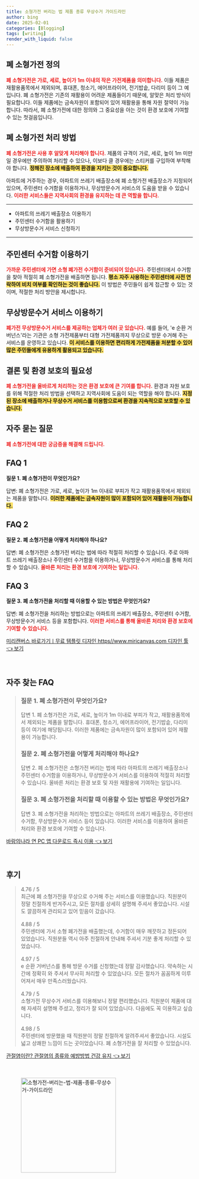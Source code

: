 ```yaml
---
title: 소형가전 버리는 법 제품 종류 무상수거 가이드라인
author: bing
date: 2025-02-01
categories: [Blogging]
tags: [writing]
render_with_liquid: false
---
```



<h2 id='폐 소형가전 정의'>폐 소형가전 정의</h2>

<p><b><span style="color: #ee2323;">폐 소형가전은 가로, 세로, 높이가 1m 이내의 작은 가전제품을 의미합니다.</span></b> 이들 제품은 재활용품목에서 제외되며, 휴대폰, 청소기, 에어프라이어, 전기밥솥, 다리미 등이 그 예입니다. 폐 소형가전은 기존의 재활용이 어려운 제품들이기 때문에, 알맞은 처리 방식이 필요합니다. 이들 제품에는 금속자원이 포함되어 있어 재활용을 통해 자원 절약이 가능합니다. 따라서, 폐 소형가전에 대한 정의와 그 중요성을 아는 것이 환경 보호에 기여할 수 있는 첫걸음입니다.</p>

<h2 id='폐 소형가전 처리 방법'>폐 소형가전 처리 방법</h2>

<p><b><span style="color: #ee2323;">폐 소형가전은 사용 후 알맞게 처리해야 합니다.</span></b> 제품의 규격이 가로, 세로, 높이 1m 미만일 경우에만 주의하여 처리할 수 있으나, 이보다 클 경우에는 스티커를 구입하여 부착해야 합니다. <b><span style="background-color: #ffe066;">정해진 장소에 배출하여 환경을 지키는 것이 중요합니다.</span></b> </p>

<p>아파트에 거주하는 경우, 아파트의 쓰레기 배출장소에 폐 소형가전 배출장소가 지정되어 있으며, 주민센터 수거함을 이용하거나, 무상방문수거 서비스의 도움을 받을 수 있습니다. <b><span style="color: #ee2323;">이러한 서비스들은 지역사회의 환경을 유지하는 데 큰 역할을 합니다.</span></b></p>

<hr />

<ul>
    <li>아파트의 쓰레기 배출장소 이용하기</li>
    <li>주민센터 수거함을 활용하기</li>
    <li>무상방문수거 서비스 신청하기</li>
</ul>

<hr />

<h2 id='주민센터 수거함 이용하기'>주민센터 수거함 이용하기</h2>

<p><b><span style="color: #ee2323;">가까운 주민센터에 가면 소형 폐가전 수거함이 준비되어 있습니다.</span></b> 주민센터에서 수거함을 찾아 적절히 폐 소형가전을 배출하면 됩니다. <b><span style="background-color: #ffe066;">평소 자주 사용하는 주민센터에 사전 연락하여 비치 여부를 확인하는 것이 좋습니다.</span></b> 이 방법은 주민들이 쉽게 접근할 수 있는 것이며, 적절한 처리 방안을 제시합니다.</p>

<h2 id='무상방문수거 서비스 이용하기'>무상방문수거 서비스 이용하기</h2>

<p><b><span style="color: #ee2323;">폐가전 무상방문수거 서비스를 제공하는 업체가 여러 곳 있습니다.</span></b> 예를 들어, 'e 순환 거버넌스'라는 기관은 소형 가전제품부터 대형 가전제품까지 무상으로 방문 수거해 주는 서비스를 운영하고 있습니다. <b><span style="background-color: #ffe066;">이 서비스를 이용하면 편리하게 가전제품을 처분할 수 있어 많은 주민들에게 유용하게 활용되고 있습니다.</span></b></p>

<h2 id='결론 및 환경 보호의 필요성'>결론 및 환경 보호의 필요성</h2>

<p><b><span style="color: #ee2323;">폐 소형가전을 올바르게 처리하는 것은 환경 보호에 큰 기여를 합니다.</span></b> 환경과 자원 보호를 위해 적절한 처리 방법을 선택하고 지역사회에 도움이 되는 역할을 해야 합니다. <b><span style="background-color: #ffe066;">지정된 장소에 배출하거나 무상수거 서비스를 이용함으로써 환경을 지속적으로 보호할 수 있습니다.</span></b></p>

<h2 id='자주 묻는 질문'>자주 묻는 질문</h2>

<p><b><span style="color: #ee2323;">폐 소형가전에 대한 궁금증을 해결해 드립니다.</span></b></p>

<h2 id='FAQ 1'>FAQ 1</h2>

<p><b>질문 1. 폐 소형가전이 무엇인가요?</b></p>

<p>답변: 폐 소형가전은 가로, 세로, 높이가 1m 이내로 부피가 작고 재활용품목에서 제외되는 제품을 말합니다. <b><span style="background-color: #ffe066;">이러한 제품에는 금속자원이 많이 포함되어 있어 재활용이 가능합니다.</span></b></p>

<h2 id='FAQ 2'>FAQ 2</h2>

<p><b>질문 2. 폐 소형가전을 어떻게 처리해야 하나요?</b></p>

<p>답변: 폐 소형가전은 소형가전 버리는 법에 따라 적절히 처리할 수 있습니다. 주로 아파트 쓰레기 배출장소나 주민센터 수거함을 이용하거나, 무상방문수거 서비스를 통해 처리할 수 있습니다. <b><span style="color: #ee2323;">올바른 처리는 환경 보호에 기여하는 일입니다.</span></b></p>

<h2 id='FAQ 3'>FAQ 3</h2>

<p><b>질문 3. 폐 소형가전을 처리할 때 이용할 수 있는 방법은 무엇인가요?</b></p>

<p>답변: 폐 소형가전을 처리하는 방법으로는 아파트의 쓰레기 배출장소, 주민센터 수거함, 무상방문수거 서비스 등을 포함합니다. <b><span style="color: #ee2323;">이러한 서비스를 통해 올바른 처리와 환경 보호에 기여할 수 있습니다.</span></b></p>


<p><a class="click-button" title="미리캔버스 바로가기ㅣ무료 템플릿 디자인 https//www.miricanvas.com 디자인 툴" href="https://adkhouse.github.io/posts/%EB%AF%B8%EB%A6%AC%EC%BA%94%EB%B2%84%EC%8A%A4-%EB%B0%94%EB%A1%9C%EA%B0%80%EA%B8%B0%E3%85%A3%EB%AC%B4%EB%A3%8C-%ED%85%9C%ED%94%8C%EB%A6%BF-%EB%94%94%EC%9E%90%EC%9D%B8-httpswww.miricanvas.com-%EB%94%94%EC%9E%90%EC%9D%B8-%ED%88%B4/" rel="dofollow">미리캔버스 바로가기ㅣ무료 템플릿 디자인 https//www.miricanvas.com 디자인 툴 👈 보기</a></p><br>
<h2 id='자주_찾는_FAQ'>자주 찾는 FAQ</h2>
<div itemscope="" itemtype="https://schema.org/FAQPage"> 
<blockquote> 
<div itemscope="" itemprop="mainEntity" itemtype="https://schema.org/Question"> 
<h3 itemprop="name">질문 1. 폐 소형가전이 무엇인가요?</h3> 
<div itemscope="" itemprop="acceptedAnswer" itemtype="https://schema.org/Answer"> 
<span itemprop="text"> 
<p>답변 1. 폐 소형가전은 가로, 세로, 높이가 1m 이내로 부피가 작고, 재활용품목에서 제외되는 제품을 말합니다. 휴대폰, 청소기, 에어프라이어, 전기밥솥, 다리미 등이 여기에 해당됩니다. 이러한 제품에는 금속자원이 많이 포함되어 있어 재활용이 가능합니다.</p> 
</span> 
</div> 
</div> 
<div itemscope="" itemprop="mainEntity" itemtype="https://schema.org/Question"> 
<h3 itemprop="name">질문 2. 폐 소형가전을 어떻게 처리해야 하나요?</h3> 
<div itemscope="" itemprop="acceptedAnswer" itemtype="https://schema.org/Answer"> 
<span itemprop="text"> 
<p>답변 2. 폐 소형가전은 소형가전 버리는 법에 따라 아파트의 쓰레기 배출장소나 주민센터 수거함을 이용하거나, 무상방문수거 서비스를 이용하여 적절히 처리할 수 있습니다. 올바른 처리는 환경 보호 및 자원 재활용에 기여하는 일입니다.</p> 
</span> 
</div> 
</div> 
<div itemscope="" itemprop="mainEntity" itemtype="https://schema.org/Question"> 
<h3 itemprop="name">질문 3. 폐 소형가전을 처리할 때 이용할 수 있는 방법은 무엇인가요?</h3> 
<div itemscope="" itemprop="acceptedAnswer" itemtype="https://schema.org/Answer"> 
<span itemprop="text"> 
<p>답변 3. 폐 소형가전을 처리하는 방법으로는 아파트의 쓰레기 배출장소, 주민센터 수거함, 무상방문수거 서비스 등이 있습니다. 이러한 서비스를 이용하여 올바른 처리와 환경 보호에 기여할 수 있습니다.</p> 
</span> 
</div> 
</div> 
</blockquote> 
</div>
<p><a class="click-button" title="바람의나라 연 PC 앱 다운로드 즉시 이용" href="https://adkhouse.github.io/posts/%EB%B0%94%EB%9E%8C%EC%9D%98%EB%82%98%EB%9D%BC-%EC%97%B0-PC-%EC%95%B1-%EB%8B%A4%EC%9A%B4%EB%A1%9C%EB%93%9C-%EC%A6%89%EC%8B%9C-%EC%9D%B4%EC%9A%A9/" rel="dofollow">바람의나라 연 PC 앱 다운로드 즉시 이용 👈 보기</a></p><br>
<h2 id='후기'>후기</h2>
<div itemscope itemtype="https://schema.org/Product">
  <blockquote>
  <div itemprop="review" itemscope itemtype="https://schema.org/Review">
      <div itemprop="reviewRating" itemscope itemtype="https://schema.org/Rating"> <span itemprop="ratingValue">4.76</span> / <span itemprop="bestRating">5</span> </div>
      <span itemprop="reviewBody">최근에 폐 소형가전을 무상으로 수거해 주는 서비스를 이용했습니다. 직원분이 정말 친절하게 반겨주시고, 모든 절차를 상세히 설명해 주셔서 좋았습니다. 시설도 깔끔하게 관리되고 있어 믿음이 갔습니다.</span>
  </div>
  <br>
  <div itemprop="review" itemscope itemtype="https://schema.org/Review">
      <div itemprop="reviewRating" itemscope itemtype="https://schema.org/Rating"> <span itemprop="ratingValue">4.88</span> / <span itemprop="bestRating">5</span> </div>
      <span itemprop="reviewBody">주민센터에 가서 소형 폐가전을 배출했는데, 수거함이 매우 깨끗하고 정돈되어 있었습니다. 직원분들 역시 아주 친절하게 안내해 주셔서 기분 좋게 처리할 수 있었습니다.</span>
  </div>
  <br>
  <div itemprop="review" itemscope itemtype="https://schema.org/Review">
      <div itemprop="reviewRating" itemscope itemtype="https://schema.org/Rating"> <span itemprop="ratingValue">4.97</span> / <span itemprop="bestRating">5</span> </div>
      <span itemprop="reviewBody">e 순환 거버넌스를 통해 방문 수거를 신청했는데 정말 감사했습니다. 약속하는 시간에 정확히 와 주셔서 무사히 처리할 수 있었습니다. 모든 절차가 꼼꼼하게 이루어져서 매우 만족스러웠습니다.</span>
  </div>
  <br>
  <div itemprop="review" itemscope itemtype="https://schema.org/Review">
      <div itemprop="reviewRating" itemscope itemtype="https://schema.org/Rating"> <span itemprop="ratingValue">4.79</span> / <span itemprop="bestRating">5</span> </div>
      <span itemprop="reviewBody">소형가전 무상수거 서비스를 이용해보니 정말 편리했습니다. 직원분이 제품에 대해 자세히 설명해 주셨고, 정리가 잘 되어 있었습니다. 다음에도 꼭 이용하고 싶습니다.</span>
  </div>
  <br>
  <div itemprop="review" itemscope itemtype="https://schema.org/Review">
      <div itemprop="reviewRating" itemscope itemtype="https://schema.org/Rating"> <span itemprop="ratingValue">4.98</span> / <span itemprop="bestRating">5</span> </div>
      <span itemprop="reviewBody">주민센터에 방문했을 때 직원분이 정말 친절하게 알려주셔서 좋았습니다. 시설도 넓고 상쾌한 느낌이 드는 곳이었습니다. 폐 소형가전을 잘 처리할 수 있었습니다.</span>
  </div>
  </blockquote>
</div>
<p><a class="click-button" title="관절염이란? 관절염의 종류와 예방방법 건강 유지" href="https://adkhouse.github.io/posts/%EA%B4%80%EC%A0%88%EC%97%BC%EC%9D%B4%EB%9E%80-%EA%B4%80%EC%A0%88%EC%97%BC%EC%9D%98-%EC%A2%85%EB%A5%98%EC%99%80-%EC%98%88%EB%B0%A9%EB%B0%A9%EB%B2%95-%EA%B1%B4%EA%B0%95-%EC%9C%A0%EC%A7%80/" rel="dofollow">관절염이란? 관절염의 종류와 예방방법 건강 유지 👈 보기</a></p><br>
<figure class="image"><img src="https://adkhouse.github.io/assets/img/thumbnail/소형가전-버리는-법-제품-종류-무상수거-가이드라인.webp" alt="소형가전-버리는-법-제품-종류-무상수거-가이드라인" width="256" height="256"></figure>